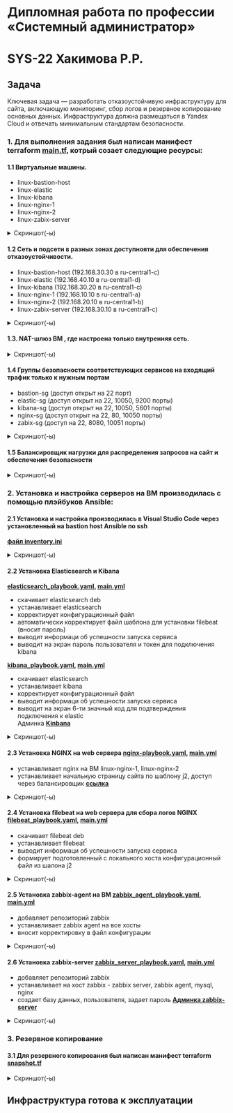 
#  Дипломная работа по профессии «Системный администратор»
# SYS-22 Хакимова Р.Р.

## Задача

Ключевая задача — разработать отказоустойчивую инфраструктуру для сайта, включающую мониторинг, сбор логов и резервное копирование основных данных. Инфраструктура должна размещаться в Yandex Cloud и отвечать минимальным стандартам безопасности.

### 1\. Для выполнения задания был написан манифест terraform [main.tf](https://github.com/RaffaelX/sys-gitlab-hw/blob/main/_diplom/main.tf), котрый созает следующие ресурсы:

#### 1.1 Виртуальные машины.

  - linux-bastion-host
  - linux-elastic
  - linux-kibana
  - linux-nginx-1 
  - linux-nginx-2 
  - linux-zabix-server

<details>
<summary> Скриншот(-ы) </summary>

![01_vm](https://github.com/RaffaelX/sys-gitlab-hw/blob/main/_diplom/img/01_vm.PNG)

</details>

#### 1.2 Сеть и подсети в разных зонах доступнояти для обеспечения отказоустойчивости.

- linux-bastion-host (192.168.30.30 в ru-central1-c)
- linux-elastic (192.168.40.10 в ru-central1-d)
- linux-kibana (192.168.30.20 в ru-central1-c)
- linux-nginx-1 (192.168.10.10 в ru-central1-a)
- linux-nginx-2 (192.168.20.10 в ru-central1-b)
- linux-zabix-server (192.168.30.10 в ru-central1-c)

<details>
<summary> Скриншот(-ы) </summary>

![Image not found: https://github.com/RaffaelX/sys-gitlab-hw/blob/main/_diplom/img/08_%20Network.PNG](https://github.com/RaffaelX/sys-gitlab-hw/blob/main/_diplom/img/08_%20Network.PNG "Image not found: https://github.com/RaffaelX/sys-gitlab-hw/blob/main/_diplom/img/08_%20Network.PNG")

</details>

#### 1.3. NAT-шлюз ВМ , где настроена только  внутренняя сеть.

<details>
<summary> Скриншот(-ы) </summary>

![10_20NetMap_1](https://github.com/RaffaelX/sys-gitlab-hw/blob/main/_diplom/img/10_%20NetMap_1.PNG)

![Image not found: https://github.com/RaffaelX/sys-gitlab-hw/blob/main/_diplom/img/10_%20NetMap_2.PNG](https://github.com/RaffaelX/sys-gitlab-hw/blob/main/_diplom/img/10_%20NetMap_2.PNG "Image not found: https://github.com/RaffaelX/sys-gitlab-hw/blob/main/_diplom/img/10_%20NetMap_2.PNG")

</details>

#### 1.4 Группы безопасности соответствующих сервисов на входящий трафик только к нужным портам

- bastion-sg (доступ открыт на 22 порт)
- elastic-sg (доступ открыт на 22, 10050, 9200 порты)
- kibana-sg (доступ открыт на 22, 10050, 5601 порты)
- nginx-sg (доступ открыт на 22, 80, 10050 порты)
- zabix-sg (доступ на 22, 8080, 10051 порты)

<details>
<summary> Скриншот(-ы) </summary>

![09_20SG](https://github.com/RaffaelX/sys-gitlab-hw/blob/main/_diplom/img/09_%20SG.PNG)

</details>

#### 1.5 Балансировщик нагрузки для распределения запросов на сайт и обеспечения безопасности

<details>
<summary> Скриншот(-ы) </summary>

![02_target-group](https://github.com/RaffaelX/sys-gitlab-hw/blob/main/_diplom/img/02_target-group.PNG)

![03_backend-group](https://github.com/RaffaelX/sys-gitlab-hw/blob/main/_diplom/img/03_backend-group.PNG)

![Image not found: https://github.com/RaffaelX/sys-gitlab-hw/blob/main/_diplom/img/04_backend-group.PNG](https://github.com/RaffaelX/sys-gitlab-hw/blob/main/_diplom/img/04_backend-group.PNG "Image not found: https://github.com/RaffaelX/sys-gitlab-hw/blob/main/_diplom/img/04_backend-group.PNG")

![05_http-router](https://github.com/RaffaelX/sys-gitlab-hw/blob/main/_diplom/img/05_http-router.PNG)

![06_http-router](https://github.com/RaffaelX/sys-gitlab-hw/blob/main/_diplom/img/06_http-router.PNG)

![07_20ALB](https://github.com/RaffaelX/sys-gitlab-hw/blob/main/_diplom/img/07_%20ALB.PNG)

</details>

### 2. Установка и настройка серверов на ВМ производилась с помощью плэйбуков  Ansible:

#### 2.1 Установка и настройка производилась в Visual Studio Code через установленный на bastion host Ansible по ssh 

**[файл inventory.ini](https://github.com/RaffaelX/sys-gitlab-hw/blob/main/_diplom/ansible/inventory.ini)**

<details>
<summary> Скриншот(-ы) </summary>

![00_Bastion-host](https://github.com/RaffaelX/sys-gitlab-hw/blob/main/_diplom/img/00_Bastion-host.PNG)

</details>


####  2.2 Установка Elasticsearch и Kibana 

**[elasticsearch_playbook.yaml](https://github.com/RaffaelX/sys-gitlab-hw/blob/main/_diplom/ansible/elasticsearch_playbook.yaml), [main.yml](https://github.com/RaffaelX/sys-gitlab-hw/blob/main/_diplom/ansible/elasticsearch/tasks/main.yml)**

* скачивает elasticsearch deb
* устанавливает elasticsearch
* корректирует конфигурационный файл
* автоматически корректирует файл шаблона для установки filebeat (вносит пароль)
* выводит информаци об успешности запуска сервиса
* выводит на экран пароль пользователя и токен для подключения kibana

**[kibana_playbook.yaml](https://github.com/RaffaelX/sys-gitlab-hw/blob/main/_diplom/ansible/kibana_playbook.yaml), [main.yml](https://github.com/RaffaelX/sys-gitlab-hw/blob/main/_diplom/ansible/kibana/tasks/main.yml)**

* скачивает elasticsearch
* устанавливает kibana
* корректирует конфигурационный файл
* выводит информаци об успешности запуска сервиса
* выводит на экран 6-ти значный код для подтверждения подключения к elastic  
    Админка **[Kinbana](https://51.250.39.11:5601)**
   
<details>
<summary> Скриншот(-ы) </summary>

![28_ install_ELK](https://github.com/RaffaelX/sys-gitlab-hw/blob/main/_diplom/img/28_%20install_ELK.PNG)

</details>

####  2.3 Установка NGINX на web сервера [nginx-playbook.yaml](https://github.com/RaffaelX/sys-gitlab-hw/blob/main/_diplom/ansible/nginx-playbook.yaml), [main.yml](https://github.com/RaffaelX/sys-gitlab-hw/blob/main/_diplom/ansible/nginx/tasks/main.yml)

* устанавливает nginx на ВМ linux-nginx-1, linux-nginx-2
* устанавливает начальную страницу сайта по шаблону j2, доступ через балансировщик **[ссылка](158.160.130.31:80)**

<details>
<summary> Скриншот(-ы) </summary>

![21_ install_nginx](https://github.com/RaffaelX/sys-gitlab-hw/blob/main/_diplom/img/21_%20install_nginx.PNG)

![22_ install_nginx](https://github.com/RaffaelX/sys-gitlab-hw/blob/main/_diplom/img/22_%20install_nginx.PNG)

![23_ install_nginx](https://github.com/RaffaelX/sys-gitlab-hw/blob/main/_diplom/img/23_%20install_nginx.PNG)

</details>

#### 2.4 Установка filebeat на web сервера для сбора логов NGINX [filebeat_playbook.yaml](https://github.com/RaffaelX/sys-gitlab-hw/blob/main/_diplom/ansible/filebeat_playbook.yaml), [main.yml](https://github.com/RaffaelX/sys-gitlab-hw/blob/main/_diplom/ansible/filebeat/tasks/main.yml)

* скачивает filebeat deb
* устанавливает filebeat
* выводит информаци об успешности запуска сервиса
* формирует подготовленный с локального хоста конфигурационный файл из шалона j2

<details>
<summary> Скриншот(-ы) </summary>

![28_20](https://github.com/RaffaelX/sys-gitlab-hw/blob/main/_diplom/img/28_%20install_filebeat.PNG)

![30_kibana_discover](https://github.com/RaffaelX/sys-gitlab-hw/blob/main/_diplom/img/30_kibana_discover.PNG)

![30_kibana_discover2](https://github.com/RaffaelX/sys-gitlab-hw/blob/main/_diplom/img/30_kibana_discover2.PNG)

</details>

#### 2.5 Установка zabbix-agent на ВМ [zabbix_agent_playbook.yaml](https://github.com/RaffaelX/sys-gitlab-hw/blob/main/_diplom/ansible/zabbix_agent_playbook.yaml), [main.yml](https://github.com/RaffaelX/sys-gitlab-hw/blob/main/_diplom/ansible/zabbix_agent/tasks/main.yml)

  - добавляет репозиторий zabbix
  - устанавливает zabbix agent на все хосты
  - вносит корректировку в файл конфигурации  


<details>
<summary> Скриншот(-ы) </summary>

![25_install_zabbix_agent](https://github.com/RaffaelX/sys-gitlab-hw/blob/main/_diplom/img/25_%20install_zabbix_agent.PNG)

</details>

#### 2.6 Установка zabbix-server [zabbix_server_playbook.yaml](https://github.com/RaffaelX/sys-gitlab-hw/blob/main/_diplom/ansible/zabbix_server_playbook.yaml), [main.yml](https://github.com/RaffaelX/sys-gitlab-hw/blob/main/_diplom/ansible/zabbix_server/tasks/main.yml)
  
  - добавляет репозиторий zabbix
  - устанавливает на хост zabbix -  zabbix server, zabbix agent, mysql, nginx
  - создает базу данных, пользователя, задает пароль
**[Админка zabbix-server](http://51.250.38.227:8080)**

<details>
<summary> Скриншот(-ы) </summary>

![24_install_zabbix_server](https://github.com/RaffaelX/sys-gitlab-hw/blob/main/_diplom/img/24_%20install_zabbix_server.PNG)

![26_ install_zabbix_agent](https://github.com/RaffaelX/sys-gitlab-hw/blob/main/_diplom/img/26_%20install_zabbix_agent.PNG)

![27_ install_zabbix_agent](https://github.com/RaffaelX/sys-gitlab-hw/blob/main/_diplom/img/27_%20install_zabbix_agent.PNG)

</details>

### 3. Резервное копирование 
#### 3.1 Для резервного копирования был написан манифест terraform  [snapshot.tf](https://github.com/RaffaelX/sys-gitlab-hw/blob/main/_diplom/snapshot.tf)

<details>
<summary> Скриншот(-ы) </summary>

![99_Snapshot_1](https://github.com/RaffaelX/sys-gitlab-hw/blob/main/_diplom/img/99_Snapshot_1.PNG)

![99_Snapshot_2](https://github.com/RaffaelX/sys-gitlab-hw/blob/main/_diplom/img/99_Snapshot_2.PNG)

</details>

## Инфраструктура готова к эксплуатации
